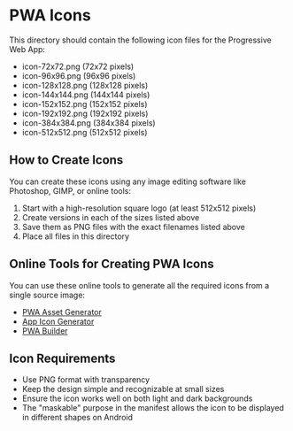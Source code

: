 # PWA Icons

This directory should contain the following icon files for the Progressive Web App:

- icon-72x72.png (72x72 pixels)
- icon-96x96.png (96x96 pixels)
- icon-128x128.png (128x128 pixels)
- icon-144x144.png (144x144 pixels)
- icon-152x152.png (152x152 pixels)
- icon-192x192.png (192x192 pixels)
- icon-384x384.png (384x384 pixels)
- icon-512x512.png (512x512 pixels)

## How to Create Icons

You can create these icons using any image editing software like Photoshop, GIMP, or online tools:

1. Start with a high-resolution square logo (at least 512x512 pixels)
2. Create versions in each of the sizes listed above
3. Save them as PNG files with the exact filenames listed above
4. Place all files in this directory

## Online Tools for Creating PWA Icons

You can use these online tools to generate all the required icons from a single source image:

- [PWA Asset Generator](https://github.com/onderceylan/pwa-asset-generator)
- [App Icon Generator](https://appicon.co/)
- [PWA Builder](https://www.pwabuilder.com/imageGenerator)

## Icon Requirements

- Use PNG format with transparency
- Keep the design simple and recognizable at small sizes
- Ensure the icon works well on both light and dark backgrounds
- The "maskable" purpose in the manifest allows the icon to be displayed in different shapes on Android
